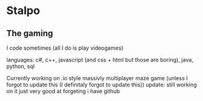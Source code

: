 <h1>Stalpo</h1>
<h2>The gaming</h2>

I code sometimes (all I do is play videogames)

languages: c#, c++, javascript (and css + html but those are boring), java, python, sql

Currently working on .io style massivly multiplayer maze game (unless I forgot to update this (I definitaly forgot to update this))
update: still working on it just very good at forgeting i have github
